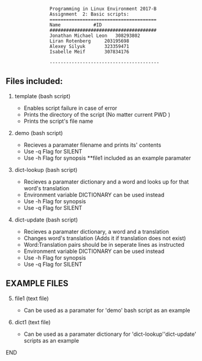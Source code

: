 					Programming in Linux Environment 2017-B
					Assignment  2: Basic scripts:
					=======================================
					Name			#ID
					#######################################
					Jonathan Michael Leon	308293802
					Liran Rotenberg 	203195698
					Alexey Silyuk		323359471
					Isabelle Meif		307834176

					----------------------------------------

Files included:
---------------

1. template (bash script)
	- Enables script failure in case of error
	- Prints the directory of the script (No matter current PWD )
	- Prints the script's file name

2. demo (bash script)
	- Recieves a paramater filename and prints its' contents
	- Use -q Flag for SILENT
	- Use -h Flag for synopsis
	**file1 included as an example paramater

3. dict-lookup (bash script)
	- Recieves a paramater dictionary and a word and looks up for that word's translation
	- Environment variable DICTIONARY can be used instead
	- Use -h Flag for synopsis
	- Use -q Flag for SILENT


4. dict-update (bash script)
	- Recieves a paramater dictionary, a word and a translation
	- Changes word's translation (Adds it if translation does not exist)
	- Word:Translation pairs should be in seperate lines as instructed
	- Environment variable DICTIONARY can be used instead
	- Use -h Flag for synopsis
	- Use -q Flag for SILENT

EXAMPLE FILES
-------------
5. file1 (text file)
	- Can be used as a paramater for 'demo' bash script as an example

6. dict1 (text file)
	- Can be used as a paramater dictionary for 'dict-lookup'\'dict-update' scripts as an example



END


